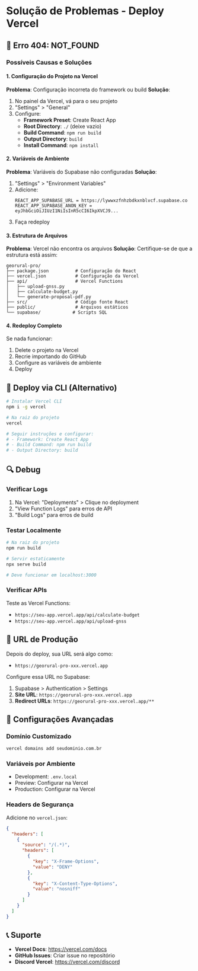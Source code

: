 # Solução de Problemas - Deploy Vercel

## 🔧 Erro 404: NOT_FOUND

### Possíveis Causas e Soluções

#### 1. Configuração do Projeto na Vercel

**Problema**: Configuração incorreta do framework ou build
**Solução**:
1. No painel da Vercel, vá para o seu projeto
2. "Settings" > "General"
3. Configure:
   - **Framework Preset**: Create React App
   - **Root Directory**: `./` (deixe vazio)
   - **Build Command**: `npm run build`
   - **Output Directory**: `build`
   - **Install Command**: `npm install`

#### 2. Variáveis de Ambiente

**Problema**: Variáveis do Supabase não configuradas
**Solução**:
1. "Settings" > "Environment Variables"
2. Adicione:
   ```
   REACT_APP_SUPABASE_URL = https://lywwxzfnhzbdkxnblvcf.supabase.co
   REACT_APP_SUPABASE_ANON_KEY = eyJhbGciOiJIUzI1NiIsInR5cCI6IkpXVCJ9...
   ```
3. Faça redeploy

#### 3. Estrutura de Arquivos

**Problema**: Vercel não encontra os arquivos
**Solução**: Certifique-se de que a estrutura está assim:
```
georural-pro/
├── package.json          # Configuração do React
├── vercel.json           # Configuração da Vercel
├── api/                  # Vercel Functions
│   ├── upload-gnss.py
│   ├── calculate-budget.py
│   └── generate-proposal-pdf.py
├── src/                  # Código fonte React
├── public/               # Arquivos estáticos
└── supabase/            # Scripts SQL
```

#### 4. Redeploy Completo

Se nada funcionar:
1. Delete o projeto na Vercel
2. Recrie importando do GitHub
3. Configure as variáveis de ambiente
4. Deploy

## 🚀 Deploy via CLI (Alternativo)

```bash
# Instalar Vercel CLI
npm i -g vercel

# Na raiz do projeto
vercel

# Seguir instruções e configurar:
# - Framework: Create React App
# - Build Command: npm run build
# - Output Directory: build
```

## 🔍 Debug

### Verificar Logs
1. Na Vercel: "Deployments" > Clique no deployment
2. "View Function Logs" para erros de API
3. "Build Logs" para erros de build

### Testar Localmente
```bash
# Na raiz do projeto
npm run build

# Servir estaticamente
npx serve build

# Deve funcionar em localhost:3000
```

### Verificar APIs
Teste as Vercel Functions:
- `https://seu-app.vercel.app/api/calculate-budget`
- `https://seu-app.vercel.app/api/upload-gnss`

## 📱 URL de Produção

Depois do deploy, sua URL será algo como:
- `https://georural-pro-xxx.vercel.app`

Configure essa URL no Supabase:
1. Supabase > Authentication > Settings
2. **Site URL**: `https://georural-pro-xxx.vercel.app`
3. **Redirect URLs**: `https://georural-pro-xxx.vercel.app/**`

## 🔧 Configurações Avançadas

### Domínio Customizado
```bash
vercel domains add seudominio.com.br
```

### Variáveis por Ambiente
- Development: `.env.local`
- Preview: Configurar na Vercel
- Production: Configurar na Vercel

### Headers de Segurança
Adicione no `vercel.json`:
```json
{
  "headers": [
    {
      "source": "/(.*)",
      "headers": [
        {
          "key": "X-Frame-Options",
          "value": "DENY"
        },
        {
          "key": "X-Content-Type-Options",
          "value": "nosniff"
        }
      ]
    }
  ]
}
```

## 📞 Suporte

- **Vercel Docs**: https://vercel.com/docs
- **GitHub Issues**: Criar issue no repositório
- **Discord Vercel**: https://vercel.com/discord